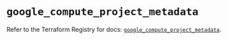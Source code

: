 # `google_compute_project_metadata`

Refer to the Terraform Registry for docs: [`google_compute_project_metadata`](https://registry.terraform.io/providers/hashicorp/google/5.20.0/docs/resources/compute_project_metadata).
